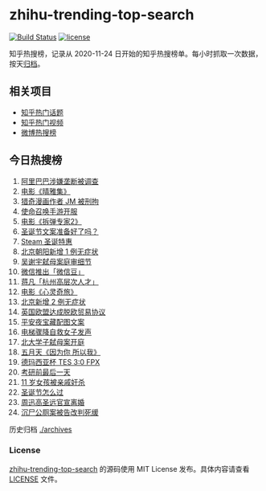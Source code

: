 # zhihu-trending-top-search

[![Build Status](https://github.com/justjavac/zhihu-trending-top-search/workflows/ci/badge.svg?branch=main)](https://github.com/justjavac/zhihu-trending-top-search/actions)
[![license](https://img.shields.io/github/license/justjavac/zhihu-trending-top-search)](https://github.com/justjavac/zhihu-trending-top-search/blob/main/LICENSE)

知乎热搜榜，记录从 2020-11-24 日开始的知乎热搜榜单。每小时抓取一次数据，按天[归档](./archives)。

## 相关项目

- [知乎热门话题](https://github.com/justjavac/zhihu-trending-hot-questions)
- [知乎热门视频](https://github.com/justjavac/zhihu-trending-hot-video)
- [微博热搜榜](https://github.com/justjavac/weibo-trending-hot-search)

## 今日热搜榜

<!-- BEGIN -->
<!-- 最后更新时间 Fri Dec 25 2020 22:05:26 GMT+0800 (CST) -->
1. [阿里巴巴涉嫌垄断被调查](https://www.zhihu.com/search?q=阿里巴巴)
1. [电影《晴雅集》](https://www.zhihu.com/search?q=晴雅集)
1. [猎奇漫画作者 JM 被刑拘](https://www.zhihu.com/search?q=jm帝国漫画)
1. [使命召唤手游开服](https://www.zhihu.com/search?q=使命召唤手游)
1. [电影《拆弹专家2》](https://www.zhihu.com/search?q=拆弹专家2)
1. [圣诞节文案准备好了吗？](https://www.zhihu.com/search?q=圣诞节祝福)
1. [Steam 圣诞特惠](https://www.zhihu.com/search?q=steam)
1. [北京朝阳新增 1 例无症状](https://www.zhihu.com/search?q=北京疫情)
1. [吴谢宇弑母案庭审细节](https://www.zhihu.com/search?q=北大吴谢宇)
1. [微信推出「微信豆」](https://www.zhihu.com/search?q=微信豆)
1. [蒋凡「杭州高层次人才」](https://www.zhihu.com/search?q=蒋凡)
1. [电影《心灵奇旅》](https://www.zhihu.com/search?q=心灵奇旅)
1. [北京新增 2 例无症状](https://www.zhihu.com/search?q=北京疫情)
1. [英国欧盟达成脱欧贸易协议](https://www.zhihu.com/search?q=英国脱欧)
1. [平安夜宝藏配图文案](https://www.zhihu.com/search?q=平安夜)
1. [电梯骤降自救女子发声](https://www.zhihu.com/search?q=女子电梯逃生)
1. [北大学子弑母案开庭](https://www.zhihu.com/search?q=北大弑母案)
1. [五月天《因为你 所以我》](https://www.zhihu.com/search?q=五月天)
1. [德玛西亚杯 TES 3:0 FPX](https://www.zhihu.com/search?q=fpx)
1. [考研前最后一天](https://www.zhihu.com/search?q=考研最后一天)
1. [11 岁女孩被亲戚奸杀](https://www.zhihu.com/search?q=女孩被亲戚奸杀)
1. [圣诞节怎么过](https://www.zhihu.com/search?q=圣诞节怎么过)
1. [周迅高圣远官宣离婚](https://www.zhihu.com/search?q=周迅高圣远)
1. [沉尸公厕案被告改判死缓](https://www.zhihu.com/search?q=沉尸公厕案)
<!-- END -->

历史归档 [./archives](./archives)

### License

[zhihu-trending-top-search](https://github.com/justjavac/zhihu-trending-top-search) 的源码使用 MIT License 发布。具体内容请查看 [LICENSE](./LICENSE) 文件。

